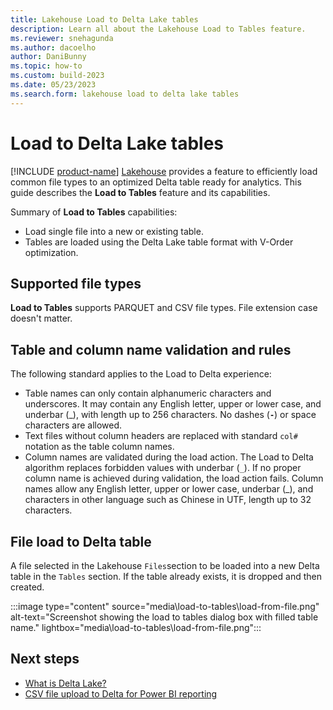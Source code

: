 ```yaml
---
title: Lakehouse Load to Delta Lake tables
description: Learn all about the Lakehouse Load to Tables feature.
ms.reviewer: snehagunda
ms.author: dacoelho
author: DaniBunny
ms.topic: how-to
ms.custom: build-2023
ms.date: 05/23/2023
ms.search.form: lakehouse load to delta lake tables
---
```


# Load to Delta Lake tables

[!INCLUDE [product-name](../includes/product-name.md)] [Lakehouse](lakehouse-overview.md) provides a feature to efficiently load common file types to an optimized Delta table ready for analytics. This guide describes the __Load to Tables__ feature and its capabilities.

Summary of __Load to Tables__ capabilities:

* Load single file into a new or existing table.
* Tables are loaded using the Delta Lake table format with V-Order optimization.

## Supported file types

__Load to Tables__ supports PARQUET and CSV file types. File extension case doesn't matter.

## Table and column name validation and rules

The following standard applies to the Load to Delta experience:

* Table names can only contain alphanumeric characters and underscores. It may contain any English letter, upper or lower case, and underbar (_), with length up to 256 characters. No dashes (__```-```__) or space characters are allowed.
* Text files without column headers are replaced with standard ```col#``` notation as the table column names.
* Column names are validated during the load action. The Load to Delta algorithm replaces forbidden values with underbar (```_```). If no proper column name is achieved during validation, the load action fails. Column names allow any English letter, upper or lower case, underbar (_), and characters in other language such as Chinese in UTF, length up to 32 characters.

## File load to Delta table

A file selected in the Lakehouse ```Files```section to be loaded into a new Delta table in the ```Tables``` section. If the table already exists, it is dropped and then created.

   :::image type="content" source="media\load-to-tables\load-from-file.png" alt-text="Screenshot showing the load to tables dialog box with filled table name." lightbox="media\load-to-tables\load-from-file.png":::

## Next steps

- [What is Delta Lake?](/azure/synapse-analytics/spark/apache-spark-what-is-delta-lake)
- [CSV file upload to Delta for Power BI reporting](get-started-csv-upload.md)
